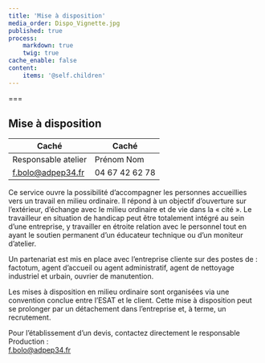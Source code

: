 ```yaml
---
title: 'Mise à disposition'
media_order: Dispo_Vignette.jpg
published: true
process:
    markdown: true
    twig: true
cache_enable: false
content:
    items: '@self.children'
---
```


===

## Mise à disposition

| Caché | Caché |
| ------ | ----------- |
| Responsable atelier	| Prénom Nom |
| [f.bolo@adpep34.fr](mailto:f.bolo@adpep34.fr)	| 04 67 42 62 78 |


Ce service ouvre la possibilité d’accompagner les personnes accueillies vers un travail en milieu ordinaire. Il répond à un objectif d’ouverture sur l’extérieur, d’échange avec le milieu ordinaire et de vie dans la « cité ». Le travailleur en situation de handicap peut être totalement intégré au sein d’une entreprise, y travailler en étroite relation avec le personnel tout en ayant le soutien permanent d’un éducateur technique ou d’un moniteur d’atelier.

Un partenariat est mis en place avec l’entreprise cliente sur des postes de : factotum, agent d’accueil ou agent administratif, agent de nettoyage industriel et urbain, ouvrier de manutention.

Les mises à disposition en milieu ordinaire sont organisées via une convention conclue entre l’ESAT et le client. Cette mise à disposition peut se prolonger par un détachement dans l’entreprise et, à terme, un recrutement.

Pour l’établissement d’un devis, contactez directement le responsable Production :  
[f.bolo@adpep34.fr](mailto:f.bolo@adpep34.fr)
